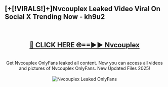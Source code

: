 <h2>[+[!VIRALS!]+]Nvcouplex Leaked Video Viral On Social X Trending Now - kh9u2</h2>
<br>
<div align="center">
<h2><a href="https://libra.edu.pl?Nvcouplex" rel="nofollow">🔴 CLICK HERE 🌐==►► Nvcouplex</a></h2>
<br>
Get Nvcouplex OnlyFans leaked all content. Now you can access all videos and pictures of Nvcouplex OnlyFans. New Updated Files 2025!
<br>
<br>
<a href="https://libra.edu.pl?Nvcouplex" rel="nofollow" data-target="animated-image.originalLink"><img src="https://i.ibb.co.com/WyWwxjT/player-gif2.gif" alt="Nvcouplex Leaked OnlyFans" style="max-width: 100%; display: inline-block;" data-target="animated-image.originalImage"></a>
</div>
<br>